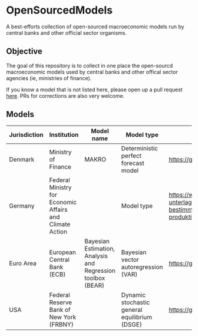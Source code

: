 # OpenSourcedModels
A best-efforts collection of open-sourced macroeconomic models run by central banks and other official sector organisms.

## Objective
The goal of this repository is to collect in one place the open-sourcd macroeconomic models used by central banks and other offical sector agencies (ie, ministries of finance).

If you know a model that is not listed here, please open up a pull request [here](https://github.com/dkgaraujo/OpenSourcedMacroModels/pulls). PRs for corrections are also very welcome.

## Models

| Jurisdiction | Institution | Model name | Model type | Link to code | Programming language | License | About |
|---|---|---|---|---|---|---|---|
| Denmark | Ministry of Finance | MAKRO | Deterministic perfect forecast model | https://github.com/DREAM-DK/MAKRO | GAMS | MIT License | |
| Germany | Federal Ministry for Economic Affairs and Climate Action |  | Model type | https://www.bmwi.de/Redaktion/DE/Downloads/G/ergaenzende-unterlagen-zu-den-berechnungsgrundlagen-fuer-die-bestimmung-des-gesamtwirtschaftlichen-produktionspotenzials.zip?__blob=publicationFile&v=14 | EViews | License | https://www.bmwi.de/Redaktion/DE/Downloads/G/ergaenzende-unterlagen-zu-den-berechnungsgrundlagen-fuer-die-bestimmung-des-gesamtwirtschaftlichen-produktionspotenzials.html |
| Euro Area | European Central Bank (ECB) | Bayesian Estimation, Analysis and Regression toolbox (BEAR) | Bayesian vector autoregression (VAR) | https://github.com/european-central-bank/BEAR-toolbox/ | Matlab | Custom end-user license agreement | |
| USA | Federal Reserve Bank of New York (FRBNY) | | Dynamic stochastic general equilibrium (DSGE) | https://github.com/FRBNY-DSGE/DSGE.jl | Julia | BSD-3-Clause License | [Blog post](https://libertystreeteconomics.newyorkfed.org/2015/12/the-frbny-dsge-model-meets-julia/) |
